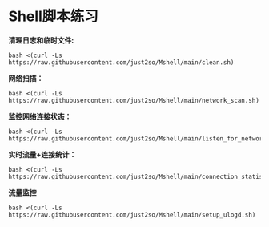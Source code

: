 # Shell脚本练习
**清理日志和临时文件:**            
```shell
bash <(curl -Ls https://raw.githubusercontent.com/just2so/Mshell/main/clean.sh)
```
**网络扫描：**
```shell
bash <(curl -Ls https://raw.githubusercontent.com/just2so/Mshell/main/network_scan.sh)
```
**监控网络连接状态：**
```shell
bash <(curl -Ls https://raw.githubusercontent.com/just2so/Mshell/main/listen_for_network_connection_status.sh)
```
**实时流量+连接统计：**
```shell
bash <(curl -Ls https://raw.githubusercontent.com/just2so/Mshell/main/connection_statistics.sh)
```
**流量监控**
```shell
bash <(curl -Ls https://raw.githubusercontent.com/just2so/Mshell/main/setup_ulogd.sh)
```




